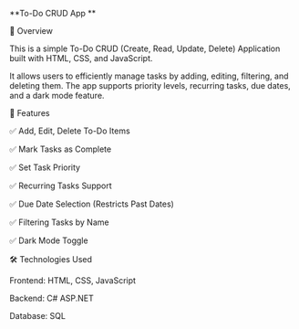 **To-Do CRUD App
**



📌 Overview

This is a simple To-Do CRUD (Create, Read, Update, Delete) Application built with HTML, CSS, and JavaScript. 

It allows users to efficiently manage tasks by adding, editing, filtering, and deleting them. The app supports priority levels, recurring tasks, due dates, and a dark mode feature.



🚀 Features

✅ Add, Edit, Delete To-Do Items

✅ Mark Tasks as Complete

✅ Set Task Priority

✅ Recurring Tasks Support

✅ Due Date Selection (Restricts Past Dates)

✅ Filtering Tasks by Name

✅ Dark Mode Toggle



🛠️ Technologies Used

Frontend: HTML, CSS, JavaScript

Backend: C# ASP.NET

Database: SQL
